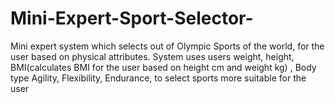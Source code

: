# Mini-Expert-Sport-Selector-
Mini expert system which selects out of Olympic Sports of the world, for the user based on physical attributes. System uses users weight, height, BMI(calculates BMI for the user based on height cm and weight kg) , Body type Agility, Flexibility, Endurance,  to select sports more suitable for the user
